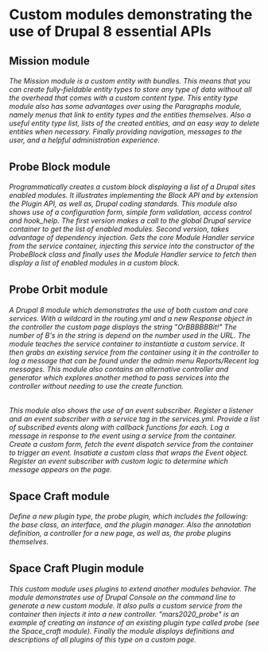 # Custom modules demonstrating the use of Drupal 8 essential APIs 

## Mission module

###### The Mission module is a custom entity with bundles. This means that you can create fully-fieldable entity types to store any type of data without all the overhead that comes with a custom content type. This entity type module also has some advantages over using the Paragraphs module, namely menus that link to entity types and the entities themselves. Also a useful entity type list, lists of the created entities, and an easy way to delete entities when necessary. Finally providing navigation, messages to the user, and a helpful administration experience.

## Probe Block module

###### Programmatically creates a custom block displaying a list of a Drupal sites enabled modules. It illustrates implementing the Block API  and by extension the Plugin API, as well as, Drupal coding standards. This module also shows use of a configuration form,  simple form validation, access control and hook_help. The first version makes a call to the global Drupal service container to get the list of enabled modules. Second version, takes advantage of dependency injection. Gets the core Module Handler service from the service container, injecting this service into the constructor of the ProbeBlock class and finally uses the Module Handler service to fetch then display a list of enabled modules in a custom block.

## Probe Orbit module

###### A Drupal 8 module which demonstrates the use of both custom and core services. With a wildcard in the routing.yml and a new Response object in the controller the custom page displays the string "OrBBBBBBit!" The number of B's in the string is depend on the number used in the URL. The module teaches the service container to instantiate a custom service. It then grabs an existing service from the container using it in the controller to log a message that can be found under the admin menu Reports/Recent log messages. This module also contains an alternative controller and generator  which explores another method to pass services into the controller without needing to use the create function.

###### This module also shows the use of an event subscriber. Register a listener and an event subscriber with a service tag in the services.yml. Provide a list of subscribed events along with callback functions for each. Log a message in response to the event using a service from the container. Create a custom form, fetch the event dispatch service from the container to trigger an event. Insatiate a custom class that wraps the Event object. Register an event subscriber with custom logic to determine which message appears on the page.

## Space Craft module

###### Define a new plugin type, the probe plugin, which includes the following: the base class, an interface, and the plugin manager. Also the annotation definition, a controller for a new page, as well as, the probe plugins themselves.

## Space Craft Plugin module

###### This custom module uses plugins to extend another modules behavior.  The module demonstrates use of Drupal Console on the command line to generate a new custom module. It also pulls a custom service from the container then injects it into a new controller. "mars2020_probe" is an example of creating an instance of an existing plugin type called probe (see the Space_craft module). Finally the module displays definitions and descriptions of all plugins of this type on a custom page.
